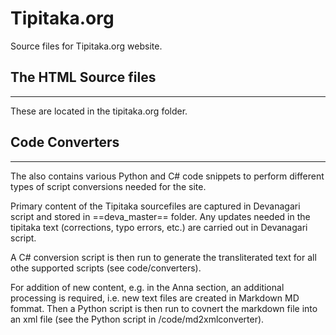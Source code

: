 # Tipitaka.org

Source files for Tipitaka.org website.

## The HTML Source files
---------------------
These are located in the tipitaka.org folder.

## Code Converters
-----------------

The also contains various Python and C# code snippets to perform different types of script conversions needed for the site.

Primary content of the Tipitaka sourcefiles are captured in Devanagari script and stored in ==deva_master== folder. Any updates needed in the tipitaka text (corrections, typo errors, etc.) are carried out in Devanagari script. 

A C# conversion script is then run to generate the transliterated text for all othe supported scripts (see code/converters).

For addition of new content, e.g. in the Anna section, an additional processing is required, i.e. new text files are created in Markdown MD fommat. Then a Python script is then run to covnert the markdown file into an xml file (see the Python script in /code/md2xmlconverter).  

